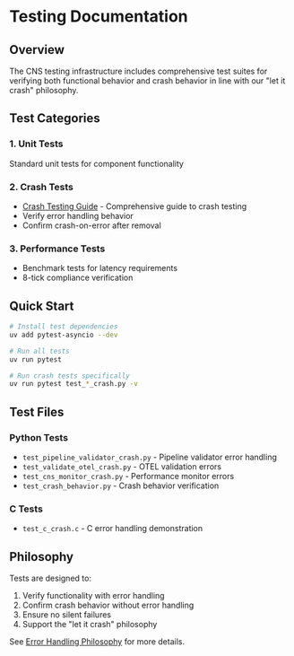 # Testing Documentation

## Overview

The CNS testing infrastructure includes comprehensive test suites for verifying both functional behavior and crash behavior in line with our "let it crash" philosophy.

## Test Categories

### 1. Unit Tests
Standard unit tests for component functionality

### 2. Crash Tests
- [Crash Testing Guide](./crash-testing-guide.md) - Comprehensive guide to crash testing
- Verify error handling behavior
- Confirm crash-on-error after removal

### 3. Performance Tests
- Benchmark tests for latency requirements
- 8-tick compliance verification

## Quick Start

```bash
# Install test dependencies
uv add pytest-asyncio --dev

# Run all tests
uv run pytest

# Run crash tests specifically
uv run pytest test_*_crash.py -v
```

## Test Files

### Python Tests
- `test_pipeline_validator_crash.py` - Pipeline validator error handling
- `test_validate_otel_crash.py` - OTEL validation errors
- `test_cns_monitor_crash.py` - Performance monitor errors
- `test_crash_behavior.py` - Crash behavior verification

### C Tests
- `test_c_crash.c` - C error handling demonstration

## Philosophy

Tests are designed to:
1. Verify functionality with error handling
2. Confirm crash behavior without error handling
3. Ensure no silent failures
4. Support the "let it crash" philosophy

See [Error Handling Philosophy](../error-handling-philosophy.md) for more details.